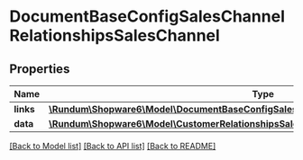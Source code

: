 # DocumentBaseConfigSalesChannelRelationshipsSalesChannel

## Properties
Name | Type | Description | Notes
------------ | ------------- | ------------- | -------------
**links** | [**\Rundum\Shopware6\Model\DocumentBaseConfigSalesChannelRelationshipsSalesChannelLinks**](DocumentBaseConfigSalesChannelRelationshipsSalesChannelLinks.md) |  | [optional] 
**data** | [**\Rundum\Shopware6\Model\CustomerRelationshipsSalesChannelData**](CustomerRelationshipsSalesChannelData.md) |  | [optional] 

[[Back to Model list]](../../README.md#documentation-for-models) [[Back to API list]](../../README.md#documentation-for-api-endpoints) [[Back to README]](../../README.md)

